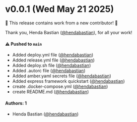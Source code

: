 # v0.0.1 (Wed May 21 2025)

:tada: This release contains work from a new contributor! :tada:

Thank you, Henda Bastian ([@hendabastian](https://github.com/hendabastian)), for all your work!

#### ⚠️ Pushed to `main`

- Added deploy.yml file ([@hendabastian](https://github.com/hendabastian))
- Added release.yml file ([@hendabastian](https://github.com/hendabastian))
- Added deploy.sh file ([@hendabastian](https://github.com/hendabastian))
- Added .autorc file ([@hendabastian](https://github.com/hendabastian))
- Added amber.yaml secrets file ([@hendabastian](https://github.com/hendabastian))
- Added express framework quickstart ([@hendabastian](https://github.com/hendabastian))
- create .docker-compose.yml ([@hendabastian](https://github.com/hendabastian))
- create README.md ([@hendabastian](https://github.com/hendabastian))

#### Authors: 1

- Henda Bastian ([@hendabastian](https://github.com/hendabastian))
